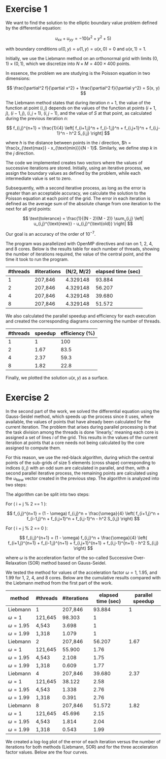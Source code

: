# Exercise 1

We want to find the solution to the elliptic boundary value problem defined by the differential equation:

$$ u_{xx} + u_{yy} = -10(x^2 + y^2 + 5) $$

with boundary conditions $u(0, y) = u(1, y) = u(x, 0) = 0$ and $u(x, 1) = 1$.

Initially, we use the Liebmann method on an orthonormal grid with limits $(0, 1) \times (0, 1)$, which we discretize into $N \times M = 400 \times 400$ points.

In essence, the problem we are studying is the Poisson equation in two dimensions:

$$ \frac{\partial^2 f}{\partial x^2} + \frac{\partial^2 f}{\partial y^2} = S(x, y) $$

The Liebmann method states that during iteration $n + 1$, the value of the function at point $(i, j)$ depends on the values of the function at points $(i + 1, j)$, $(i - 1, j)$, $(i, j + 1)$, $(i, j - 1)$, and the value of $S$ at that point, as calculated during the previous iteration $n$:

$$ f_{i,j}^{n+1} = \frac{1}{4} \left[ f_{i+1,j}^n + f_{i-1,j}^n + f_{i,j+1}^n + f_{i,j-1}^n - h^2 S_{i,j} \right] $$

where $h$ is the distance between points in the $i$ direction, $h = \frac{x_{\text{max}} - x_{\text{min}}}{N - 1}$. Similarly, we define step $k$ in the $j$ direction.

The code we implemented creates two vectors where the values of successive iterations are stored. Initially, using an iterative process, we assign the boundary values as defined by the problem, while each intermediate value is set to zero.

Subsequently, with a second iterative process, as long as the error is greater than an acceptable accuracy, we calculate the solution to the Poisson equation at each point of the grid. The error in each iteration is defined as the average sum of the absolute change from one iteration to the next for all grid points:

$$ \text{tolerance} = \frac{1}{(N - 2)(M - 2)} \sum_{i,j} \left| u_{i,j}^{\text{new}} - u_{i,j}^{\text{old}} \right| $$

Our goal is an accuracy of the order of $10^{-7}$.

The program was parallelized with OpenMP directives and ran on 1, 2, 4, and 8 cores. Below is the results table for each number of threads, showing the number of iterations required, the value of the central point, and the time it took to run the program.

| #threads | #iterations | (N/2, M/2) | elapsed time (sec) |
|----------|-------------|------------|--------------------|
| 1        | 207,846     | 4.329148   | 93.884             |
| 2        | 207,846     | 4.329148   | 56.207             |
| 4        | 207,846     | 4.329148   | 39.680             |
| 8        | 207,846     | 4.329148   | 51.572             |

We also calculated the parallel speedup and efficiency for each execution and created the corresponding diagrams concerning the number of threads.

| #threads | speedup | efficiency (%) |
|----------|---------|----------------|
| 1        | 1       | 100            |
| 2        | 1.67    | 83.5           |
| 4        | 2.37    | 59.3           |
| 8        | 1.82    | 22.8           |

Finally, we plotted the solution $u(x, y)$ as a surface.

# Exercise 2

In the second part of the work, we solved the differential equation using the Gauss-Seidel method, which speeds up the process since it uses, where available, the values of points that have already been calculated for the current iteration. The problem that arises during parallel processing is that the task division among the threads is done 'linearly,' meaning each core is assigned a set of lines $i$ of the grid. This results in the values of the current iteration at points that a core needs not being calculated by the core assigned to compute them.

For this reason, we use the red-black algorithm, during which the central points of the sub-grids of size 5 elements (cross shape) corresponding to indices $(i, j)$ with an odd sum are calculated in parallel, and then, with a second parallel iterative process, the remaining points are calculated using the $u_{\text{New}}$ vector created in the previous step. The algorithm is analyzed into two steps:

The algorithm can be split into two steps:

For \( i + j \% 2 == 1 \):

$$ 
f_{i,j}^{n+1} = (1 - \omega) f_{i,j}^n + \frac{\omega}{4} \left( f_{i+1,j}^n + f_{i-1,j}^n + f_{i,j+1}^n + f_{i,j-1}^n - h^2 S_{i,j} \right) 
$$

For \( i + j \% 2 == 0 \):

$$ 
f_{i,j}^{n+1} = (1 - \omega) f_{i,j}^n + \frac{\omega}{4} \left( f_{i+1,j}^{n+1} + f_{i-1,j}^{n+1} + f_{i,j+1}^{n+1} + f_{i,j-1}^{n+1} - h^2 S_{i,j} \right) 
$$



where $\omega$ is the acceleration factor of the so-called Successive Over-Relaxation (SOR) method based on Gauss-Seidel.

We tested the method for values of the acceleration factor $\omega = 1$, $1.95$, and $1.99$ for 1, 2, 4, and 8 cores. Below are the cumulative results compared with the Liebmann method from the first part of the work.

| method   | #threads | #iterations | elapsed time (sec) | parallel speedup |
|----------|----------|-------------|-------------------|------------------|
| Liebmann | 1        | 207,846     | 93.884            | 1                |
| $\omega = 1$  | 121,645     | 98.303            | 1                |
| $\omega = 1.95$ | 4,543       | 3.698             | 1                |
| $\omega = 1.99$ | 1,318       | 1.079             | 1                |
| Liebmann | 2        | 207,846     | 56.207            | 1.67             |
| $\omega = 1$  | 121,645     | 55.900            | 1.76             |
| $\omega = 1.95$ | 4,543       | 2.108             | 1.75             |
| $\omega = 1.99$ | 1,318       | 0.609             | 1.77             |
| Liebmann | 4        | 207,846     | 39.680            | 2.37             |
| $\omega = 1$  | 121,645     | 38.122            | 2.58             |
| $\omega = 1.95$ | 4,543       | 1.338             | 2.76             |
| $\omega = 1.99$ | 1,318       | 0.391             | 2.76             |
| Liebmann | 8        | 207,846     | 51.572            | 1.82             |
| $\omega = 1$  | 121,645     | 45.696            | 2.15             |
| $\omega = 1.95$ | 4,543       | 1.814             | 2.04             |
| $\omega = 1.99$ | 1,318       | 0.543             | 1.99             |

We created a log-log plot of the error of each iteration versus the number of iterations for both methods (Liebmann, SOR) and for the three acceleration factor values. Below are the four curves.
